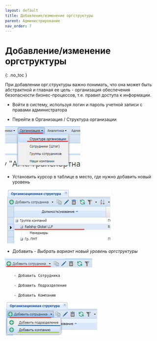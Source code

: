```yaml
---
layout: default
title: Добавление/изменение оргструктуры
parent: Администрирование
nav_order: 7
---
```


# Добавление/изменение оргструктуры
{: .no_toc }

При добавлении орг.структуры важно понимать, что она может быть абстрактной и главная ее цель  - организация обеспечения безопасности бизнес-процессов, т.е. правил доступа к информации.

  - Войти в систему, используя логин и пароль учетной записи с правами администратора

  - Перейти в Организация / Структура организации

  ![](../../assets/images/structure.png)

  - Установить курсор в таблице в место, где нужно добавить новый уровень

  ![](../../assets/images/structure1.png)

  - Добавить - *Выбрать вариант новый уровень оргструктуры*

  ![](../../assets/images/structure2.png)

        - Добавить Сотрудника

        - Добавить Подразделение

        - Добавить Компанию

![](../../assets/images/structure3.png)
